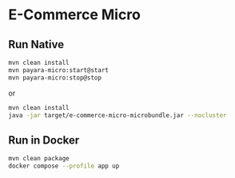 # E-Commerce Micro

## Run Native

```bash
mvn clean install
mvn payara-micro:start@start
mvn payara-micro:stop@stop
```

or

```bash
mvn clean install
java -jar target/e-commerce-micro-microbundle.jar --nocluster
```

## Run in Docker

```bash
mvn clean package
docker compose --profile app up
```
